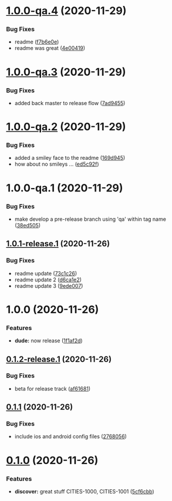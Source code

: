 # [1.0.0-qa.4](https://github.com/cohen72/git-playground/compare/v1.0.0-qa.3...v1.0.0-qa.4) (2020-11-29)


### Bug Fixes

* readme ([f7b6e0e](https://github.com/cohen72/git-playground/commit/f7b6e0e215ebd8b598a4a7bc1a038903e3ceb335))
* readme was great ([4e00419](https://github.com/cohen72/git-playground/commit/4e00419dcc9acc832355bd75c0bee0d0b7cba31e))

# [1.0.0-qa.3](https://github.com/cohen72/git-playground/compare/v1.0.0-qa.2...v1.0.0-qa.3) (2020-11-29)


### Bug Fixes

* added back master to release flow ([7ad9455](https://github.com/cohen72/git-playground/commit/7ad94552357aff4bff8182a9b9f13f725aff190a))

# [1.0.0-qa.2](https://github.com/cohen72/git-playground/compare/v1.0.0-qa.1...v1.0.0-qa.2) (2020-11-29)


### Bug Fixes

* added a smiley face to the readme ([169d945](https://github.com/cohen72/git-playground/commit/169d9459e6461c13f15db0285710bae52aa4366f))
* how about no smileys ... ([ed5c92f](https://github.com/cohen72/git-playground/commit/ed5c92f767498e7e322728e2f07b7ef365103adb))

# 1.0.0-qa.1 (2020-11-29)


### Bug Fixes

* make develop a pre-release branch using 'qa' within tag name ([38ed505](https://github.com/cohen72/git-playground/commit/38ed505d7ebd6ca7e9669aa96f9b5c44143a9a09))

## [1.0.1-release.1](https://github.com/cohen72/git-playground/compare/v1.0.0...v1.0.1-release.1) (2020-11-26)


### Bug Fixes

* readme update ([73c1c26](https://github.com/cohen72/git-playground/commit/73c1c2679fbac1987c1f2c78829c1078f92d0e86))
* readme update 2 ([d6ca1e2](https://github.com/cohen72/git-playground/commit/d6ca1e223751548bace7e503a37c6a2b49934c6c))
* readme update 3 ([9ede007](https://github.com/cohen72/git-playground/commit/9ede007ed21adbb1eafba0a483dab74cf67c2d9c))

# 1.0.0 (2020-11-26)


### Features

* **dude:** now release ([1f1af2d](https://github.com/cohen72/git-playground/commit/1f1af2d7227668cb4e91a78d7315e692f7dfc054))

## [0.1.2-release.1](https://github.com/cohen72/git-playground/compare/v0.1.1...v0.1.2-release.1) (2020-11-26)


### Bug Fixes

* beta for release track ([af61681](https://github.com/cohen72/git-playground/commit/af6168123598205a14a33264af606f2021a9bcce))

## [0.1.1](https://github.com/cohen72/git-playground/compare/v0.1.0...v0.1.1) (2020-11-26)


### Bug Fixes

* include ios and android config files ([2768056](https://github.com/cohen72/git-playground/commit/27680568abec1072e76cb5f984f1854147d85de2))

# [0.1.0](https://github.com/cohen72/git-playground/compare/v0.0.1...v0.1.0) (2020-11-26)


### Features

* **discover:** great stuff CITIES-1000, CITIES-1001 ([5cf6cbb](https://github.com/cohen72/git-playground/commit/5cf6cbb67fd81dc2b0fa9b18c622d999194e42e5))
